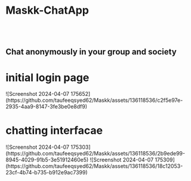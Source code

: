 <h1>Maskk-ChatApp</h1>
<br>
<br>
<h2>Chat anonymously in your group and society</h2>

<h1>initial login page</h1>
![Screenshot 2024-04-07 175652](https://github.com/taufeeqsyed62/Maskk/assets/136118536/c2f5e97e-2935-4aa9-8147-3fe3be0e8df9)

<h1>chatting interfacae</h1>
![Screenshot 2024-04-07 175303](https://github.com/taufeeqsyed62/Maskk/assets/136118536/2b9ede99-8945-4029-91b5-3e51912460e5)
![Screenshot 2024-04-07 175309](https://github.com/taufeeqsyed62/Maskk/assets/136118536/18c12053-23cf-4b74-b735-b912e9ac7399)

